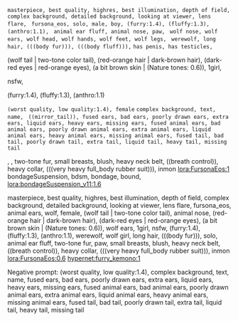 `masterpiece, best quality, highres, best illumination, depth of field, complex background, detailed background, looking at viewer, lens flare, `
`fursona_eos, solo, male, boy, (furry:1.4), (fluffy:1.3), (anthro:1.1), `
`animal ear fluff, animal nose, paw, `
`wolf nose, wolf ears, wolf head, wolf hands, wolf feet, wolf legs, `
`werewolf, long hair, (((body fur))), (((body fluff))),`
`has penis, has testicles, ` 

(wolf tail | two-tone color tail), (red-orange hair | dark-brown hair), (dark-red eyes | red-orange eyes), (a bit brown skin | (Nature tones: 0.6)), 1girl, 

nsfw, 

(furry:1.4), (fluffy:1.3), (anthro:1.1)



`(worst quality, low quality:1.4), female`
`complex background, text, name, `
`((mirror_tail)), fused ears, bad ears, poorly drawn ears, extra ears, liquid ears, heavy ears, missing ears, fused animal ears, bad animal ears, poorly drawn animal ears, extra animal ears, liquid animal ears, heavy animal ears, missing animal ears, fused tail, bad tail, poorly drawn tail, extra tail, liquid tail, heavy tail, missing tail`


, , two-tone fur, small breasts, blush, heavy neck belt, ((breath control)), heavy collar, (((very heavy full_body rubber suit))), inmon <lora:FursonaEos:1> bondageSuspension, bdsm, bondage, bound, <lora:bondageSuspension_v11:1.6>

masterpiece, best quality, highres, best illumination, depth of field, complex background, detailed background, looking at viewer, lens flare, fursona_eos, animal ears, wolf, female, (wolf tail | two-tone color tail), animal nose, (red-orange hair | dark-brown hair), (dark-red eyes | red-orange eyes), (a bit brown skin | (Nature tones: 0.6)), wolf ears, 1girl, nsfw, (furry:1.4), (fluffy:1.3), (anthro:1.1), werewolf, wolf girl, long hair, (((body fur))), solo, animal ear fluff, two-tone fur, paw,  small breasts, blush, heavy neck belt, ((breath control)), heavy collar, (((very heavy full_body rubber suit))), inmon <lora:FursonaEos:0.6> <hypernet:furry_kemono:1>

Negative prompt: (worst quality, low quality:1.4), complex background, text, name, fused ears, bad ears, poorly drawn ears, extra ears, liquid ears, heavy ears, missing ears, fused animal ears, bad animal ears, poorly drawn animal ears, extra animal ears, liquid animal ears, heavy animal ears, missing animal ears, fused tail, bad tail, poorly drawn tail, extra tail, liquid tail, heavy tail, missing tail